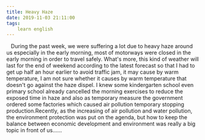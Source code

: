 ```yaml
---
title: Heavy Haze
date: 2019-11-03 21:11:00
tags:
    learn english
---
```

   During the past week, we were suffering a lot due to heavy haze around us especially in the early morning, most of motorways were closed in the early morning in order to travel safely. What's more, this kind of weather will last for the end of weekend according to the latest forecast so that I had to get up half an hour earlier to avoid traffic jam, it may cause by warm temperature, I am not sure whether it causes by warm temperature that doesn't go against the haze dispel. I knew some kindergarten school even primary school already cancelled the morning exercises to reduce the exposed time in haze and also as temporary measure the government ordered some factories which caused air pollution temporary stopping production.Recently, as the increasing of air pollution and water pollution, the environment protection was put on the agenda, but how to keep the balance between economic development and environment was really a big topic in front of us......